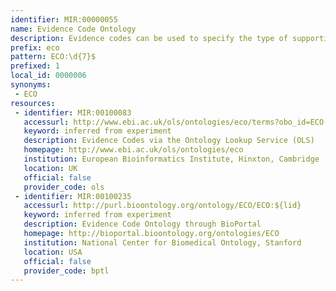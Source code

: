 ```yaml
---
identifier: MIR:00000055
name: Evidence Code Ontology
description: Evidence codes can be used to specify the type of supporting evidence for a piece of knowledge. This allows inference of a 'level of support' between an entity and an annotation made to an entity.
prefix: eco
pattern: ECO:\d{7}$
prefixed: 1
local_id: 0000006
synonyms:
 - ECO
resources:
 - identifier: MIR:00100083
   accessurl: http://www.ebi.ac.uk/ols/ontologies/eco/terms?obo_id=ECO:${lid}
   keyword: inferred from experiment
   description: Evidence Codes via the Ontology Lookup Service (OLS)
   homepage: http://www.ebi.ac.uk/ols/ontologies/eco
   institution: European Bioinformatics Institute, Hinxton, Cambridge
   location: UK
   official: false
   provider_code: ols
 - identifier: MIR:00100235
   accessurl: http://purl.bioontology.org/ontology/ECO/ECO:${lid}
   keyword: inferred from experiment
   description: Evidence Code Ontology through BioPortal
   homepage: http://bioportal.bioontology.org/ontologies/ECO
   institution: National Center for Biomedical Ontology, Stanford
   location: USA
   official: false
   provider_code: bptl
---
```

